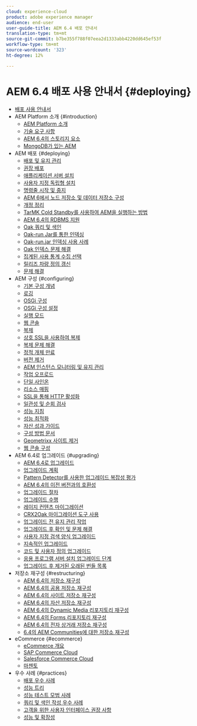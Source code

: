 ```yaml
---
cloud: experience-cloud
product: adobe experience manager
audience: end-user
user-guide-title: AEM 6.4 배포 안내서
translation-type: tm+mt
source-git-commit: b7be355f788f07eea2d1333abb4220dd645ef53f
workflow-type: tm+mt
source-wordcount: '323'
ht-degree: 12%

---
```



# AEM 6.4 배포 사용 안내서 {#deploying}

+ [배포 사용 안내서](home.md)
+ AEM Platform 소개 {#introduction}
   + [AEM Platform 소개](platform.md)
   + [기술 요구 사항](technical-requirements.md)
   + [AEM 6.4의 스토리지 요소](storage-elements-in-aem-6.md)
   + [MongoDB가 있는 AEM](aem-with-mongodb.md)
+ AEM 배포 {#deploying}
   + [배포 및 유지 관리](deploy.md)
   + [권장 배포](recommended-deploys.md)
   + [애플리케이션 서버 설치](application-server-install.md)
   + [사용자 지정 독립형 설치](custom-standalone-install.md)
   + [명령줄 시작 및 중지](command-line-start-and-stop.md)
   + [AEM 6에서 노드 저장소 및 데이터 저장소 구성](data-store-config.md)
   + [개정 정리](revision-cleanup.md)
   + [TarMK Cold Standby를 사용하여 AEM을 실행하는 방법](tarmk-cold-standby.md)
   + [AEM 6.4의 RDBMS 지원](rdbms-support-in-aem.md)
   + [Oak 쿼리 및 색인](queries-and-indexing.md)
   + [Oak-run Jar를 통한 인덱싱](indexing-via-the-oak-run-jar.md)
   + [Oak-run.jar 인덱싱 사용 사례](oak-run-indexing-usecases.md)
   + [Oak 인덱스 문제 해결](troubleshooting-oak-indexes.md)
   + [집계된 사용 통계 수집 선택](opt-in-aggregated-usage-statistics.md)
   + [릴리즈 차량 정의 갱신](update-release-vehicle-definitions.md)
   + [문제 해결](troubleshooting.md)
+ AEM 구성 {#configuring}
   + [기본 구성 개념](configuring.md)
   + [로깅](configure-logging.md)
   + [OSGi 구성](configuring-osgi.md)
   + [OSGi 구성 설정](osgi-configuration-settings.md)
   + [실행 모드](configure-runmodes.md)
   + [웹 콘솔](web-console.md)
   + [복제](replication.md)
   + [상호 SSL을 사용하여 복제](mssl-replication.md)
   + [복제 문제 해결](troubleshoot-rep.md)
   + [정적 개체 만료](expiration-static-objects.md)
   + [버전 제거](version-purging.md)
   + [AEM 인스턴스 모니터링 및 유지 관리](monitoring-and-maintaining.md)
   + [작업 오프로드](offloading.md)
   + [단일 사인온](single-sign-on.md)
   + [리소스 매핑](resource-mapping.md)
   + [SSL을 통해 HTTP 활성화](/help/sites-administering/ssl-by-default.md)
   + [일관성 및 순회 검사](consistency-check.md)
   + [성능 지침](performance-guidelines.md)
   + [성능 최적화](configuring-performance.md)
   + [자산 성과 가이드](assets-performance-sizing.md)
   + [구성 방법 문서](ht-deploy.md)
   + [Geometrixx 사이트 제거](removing-the-geometrixx-sites.md)
   + [웹 콘솔 구성](configuring-web-console.md)
+ AEM 6.4로 업그레이드 {#upgrading}
   + [AEM 6.4로 업그레이드](upgrade.md)
   + [업그레이드 계획](upgrade-planning.md)
   + [Pattern Detector를 사용한 업그레이드 복잡성 평가](pattern-detector.md)
   + [AEM 6.4의 이전 버전과의 호환성](backward-compatibility.md)
   + [업그레이드 절차](upgrade-procedure.md)
   + [업그레이드 수행](in-place-upgrade.md)
   + [레이지 컨텐츠 마이그레이션](lazy-content-migration.md)
   + [CRX2Oak 마이그레이션 도구 사용](using-crx2oak.md)
   + [업그레이드 전 유지 관리 작업](pre-upgrade-maintenance-tasks.md)
   + [업그레이드 후 확인 및 문제 해결](post-upgrade-checks-and-troubleshooting.md)
   + [사용자 지정 검색 양식 업그레이드](upgrading-custom-search-forms.md)
   + [지속적인 업그레이드](sustainable-upgrades.md)
   + [코드 및 사용자 정의 업그레이드](upgrading-code-and-customizations.md)
   + [응용 프로그램 서버 설치 업그레이드 단계](app-server-upgrade.md)
   + [업그레이드 후 제거된 오래된 번들 목록](obsolete-bundles.md)
+ 저장소 재구성 {#restructuring}
   + [AEM 6.4의 저장소 재구성](repository-restructuring.md)
   + [AEM 6.4의 공용 저장소 재구성](all-repository-restructuring-in-aem-6-4.md)
   + [AEM 6.4의 사이트 저장소 재구성](sites-repository-restructuring-in-aem-6-4.md)
   + [AEM 6.4의 자산 저장소 재구성](assets-repository-restructuring-in-aem-6-4.md)
   + [AEM 6.4의 Dynamic Media 리포지토리 재구성](dynamicmedia-repository-restructuring-in-aem-6-4.md)
   + [AEM 6.4의 Forms 리포지토리 재구성](forms-repository-restructuring-in-aem-6-4.md)
   + [AEM 6.4의 전자 상거래 저장소 재구성](ecommerce-repository-restructuring-in-aem-6-4.md)
   + [6.4의 AEM Communities에 대한 저장소 재구성](communities-repository-restructuring-in-aem-6-4.md)
+ eCommerce {#ecommerce}
   + [eCommerce 개요](ecommerce.md)
   + [SAP Commerce Cloud](sap-commerce-cloud.md)
   + [Salesforce Commerce Cloud](https://github.com/adobe/commerce-salesforce)
   + [마젠토](https://www.adobe.io/apis/experiencecloud/commerce-integration-framework/integrations.html#!AdobeDocs/commerce-cif-documentation/master/integrations/02-AEM-Magento.md)
+ 우수 사례 {#practices}
   + [배포 우수 사례](best-practices.md)
   + [성능 트리](performance-tree.md)
   + [성능 테스트 모범 사례](best-practices-for-performance-testing.md)
   + [쿼리 및 색인 작성 우수 사례](best-practices-for-queries-and-indexing.md)
   + [고객을 위한 사용자 인터페이스 권장 사항](ui-recommendations.md)
   + [성능 및 확장성](performance.md)


<!--

To be removed:
[Quickstart for AEM Screens](setting-up-a-basic-project-screens.md)
[Device Control Center](device-control-center.md)
[repository-restructuring-in-aem64](repository-restructuring-in-aem64.md)
[Web Console] (configuring-web-console.md)
[Configuring and Deploying AEM Screens](configuring-screens-introduction.md)
[Kickstart Guide](kickstart-for-aem-screens.md)
/help/sites/deploying/using/performance-lp.md
/help/sites-deploying/do-not-delete-performance-guidelines-pdf.md
/help/sites-deploying/removing-the-geometrixx-sites.md
/help/sites-deploying/consistency-check.md

Redirects:
[(Enabling HTTP Over SSL)](config-ssl.md) redirect to /content/help/en/experience-manager/6-4/sites-administering/ssl-by-default
-->
